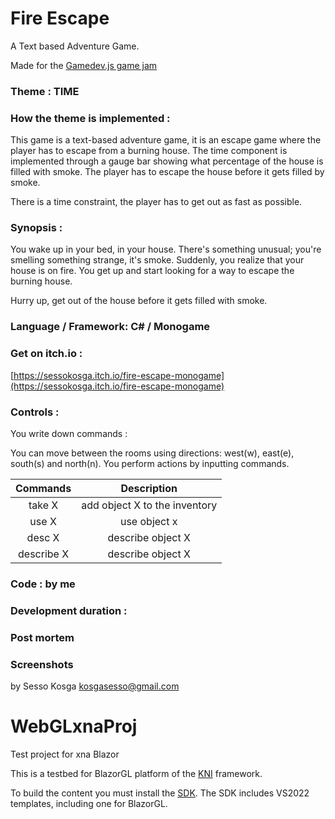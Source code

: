 # Fire Escape

A Text based Adventure Game.

Made for the [Gamedev.js game jam](https://itch.io/jam/gamedevjs-2023)

### Theme : TIME

### How the theme is implemented : 

This game is a text-based adventure game, it is an escape game where the player has to escape from a burning house. The time component is implemented through a gauge bar showing what percentage of the house is filled with smoke. The player has to escape the house before it gets filled by smoke. 

There is a time constraint, the player has to get out as fast as possible.

### Synopsis : 

You wake up in your bed, in your house. There's something unusual; you're smelling something strange, it's smoke. Suddenly, you realize that your house is on fire. You get up and start looking for a way to escape the burning house. 

Hurry up, get out of the house before it gets filled with smoke.

### Language / Framework: C# / Monogame

### Get on itch.io : 

[https://sessokosga.itch.io/fire-escape-monogame](https://sessokosga.itch.io/fire-escape-monogame)

### Controls :
You write down commands : 

You can move between the rooms using directions: west(w), east(e), south(s) and north(n). You perform actions by inputting commands.

| Commands | Description |
|:------:|:------:| 
| take X | add object X to the inventory |
| use X | use object x |
| desc X | describe object X |
| describe X | describe object X |


### Code : by me

### Development duration : 

### Post mortem


### Screenshots


by Sesso Kosga kosgasesso@gmail.com


# WebGLxnaProj


Test project for xna Blazor


This is a testbed for BlazorGL platform of the [KNI](https://github.com/kniEngine/kni) framework.

To build the content you must install the [SDK](https://github.com/kniEngine/kni/releases/tag/v3.8.9102).
The SDK includes VS2022 templates, including one for BlazorGL.
 
